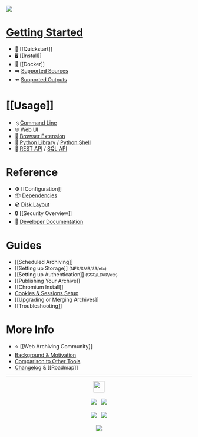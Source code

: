 [![](https://github.com/ArchiveBox/ArchiveBox/assets/511499/acffcee3-d1ec-439d-8278-e481101c3d0d)](Home)

# [Getting Started](Quickstart)

 - 🔢 [[Quickstart]]
 - 🖥️ [[Install]]
 - 🐳 [[Docker]]
 - ➡️ [Supported Sources](https://github.com/ArchiveBox/ArchiveBox/wiki/Quickstart#2-get-your-list-of-urls-to-archive)
 - ⬅️ [Supported Outputs](https://github.com/ArchiveBox/ArchiveBox#output-formats)

# [[Usage]]

 - ﹩[Command Line](Usage#cli-usage)
 - 🌐 [Web UI](Usage#ui-usage)
 - 🧩 [Browser Extension](Usage#browser-extension-usage)
 - 📜 [Python Library](https://docs.archivebox.io/en/latest/modules.html) / [Python Shell](Usage#python-shell-usage) 
 - 👾 [REST API](https://github.com/ArchiveBox/ArchiveBox/issues/496) / [SQL API](Usage#sql-shell-usage)

# Reference

 - ⚙️ [[Configuration]]
 - 📦 [Dependencies](https://github.com/ArchiveBox/ArchiveBox#dependencies)
 - 💿 [Disk Layout](https://github.com/ArchiveBox/ArchiveBox#archive-layout)
 - 🔒 [[Security Overview]]
 - 📝 [Developer Documentation](https://github.com/ArchiveBox/ArchiveBox#archivebox-development)

# Guides

 - [[Scheduled Archiving]]
 - [[Setting up Storage]] <small>(NFS/SMB/S3/etc)</small>
 - [[Setting up Authentication]] <small>(SSO/LDAP/etc)</small>
 - [[Publishing Your Archive]]
 - [[Chromium Install]]
 - [Cookies & Sessions Setup](https://github.com/ArchiveBox/ArchiveBox/wiki/Chromium-Install#setting-up-a-chromium-user-profile)
 - [[Upgrading or Merging Archives]]
 - [[Troubleshooting]]

# More Info

 - ⭐️ [[Web Archiving Community]]
 - [Background & Motivation](https://github.com/ArchiveBox/ArchiveBox#background--motivation)
 - [Comparison to Other Tools](https://github.com/ArchiveBox/ArchiveBox#comparison-to-other-projects)
 - [Changelog](https://github.com/ArchiveBox/ArchiveBox/releases) & [[Roadmap]]

---

<p align="center">
<a href="https://archivebox.io"><img src="https://github.com/ArchiveBox/ArchiveBox/assets/511499/fd4d3161-3860-4b31-a4e9-251c05f75cdf" height="30px"/></a><br/><br/>
<a href="https://github.com/ArchiveBox/ArchiveBox"><img src="https://img.shields.io/github/stars/ArchiveBox/ArchiveBox.svg?logo=github&label=Stars&logoColor=blue"/></a> &nbsp;
<a href="https://hcb.hackclub.com/donations/start/archivebox"><img src="https://img.shields.io/badge/Donate-Directly-%13DE5D26.svg"/></a><br/><br/>
<a href="https://github.com/sponsors/pirate"><img src="https://img.shields.io/badge/Github_Sponsors-%23B7CDFE.svg"/></a> &nbsp;
<a href="https://www.patreon.com/theSquashSH"><img src="https://img.shields.io/badge/Patreon-%23DD5D76.svg"/></a>
<br/><br/>
<a href="https://zulip.archivebox.io"><img src="https://img.shields.io/badge/Community_Chat_Forum-Zulip-%2328A745.svg"/></a>
</p>
